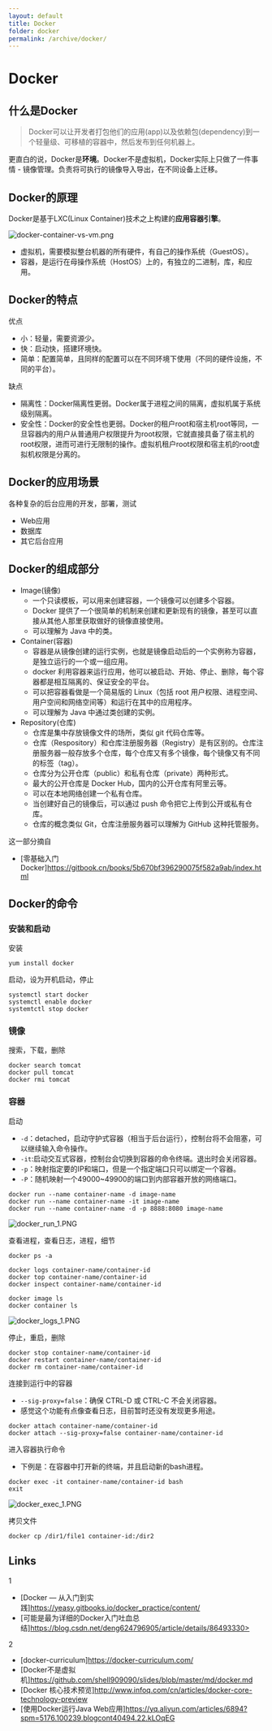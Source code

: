 ```yaml
---
layout: default
title: Docker
folder: docker
permalink: /archive/docker/
---
```


# Docker

## 什么是Docker

> Docker可以让开发者打包他们的应用(app)以及依赖包(dependency)到一个轻量级、可移植的容器中，然后发布到任何机器上。

更直白的说，Docker是**环境**。Docker不是虚拟机，Docker实际上只做了一件事情 - 镜像管理。负责将可执行的镜像导入导出，在不同设备上迁移。

## Docker的原理

Docker是基于LXC(Linux Container)技术之上构建的**应用容器引擎**。

![docker-container-vs-vm.png](img/docker-container-vs-vm.png)

- 虚拟机，需要模拟整台机器的所有硬件，有自己的操作系统（GuestOS）。
- 容器，是运行在母操作系统（HostOS）上的，有独立的二进制，库，和应用。

## Docker的特点

优点
- 小：轻量，需要资源少。
- 快：启动快，搭建环境快。
- 简单：配置简单，且同样的配置可以在不同环境下使用（不同的硬件设施，不同的平台）。

缺点
- 隔离性：Docker隔离性更弱。Docker属于进程之间的隔离，虚拟机属于系统级别隔离。
- 安全性：Docker的安全性也更弱。Docker的租户root和宿主机root等同，一旦容器内的用户从普通用户权限提升为root权限，它就直接具备了宿主机的root权限，进而可进行无限制的操作。虚拟机租户root权限和宿主机的root虚拟机权限是分离的。

## Docker的应用场景

各种复杂的后台应用的开发，部署，测试
- Web应用
- 数据库
- 其它后台应用

## Docker的组成部分

- Image(镜像)
  - 一个只读模板，可以用来创建容器，一个镜像可以创建多个容器。
  - Docker 提供了一个很简单的机制来创建和更新现有的镜像，甚至可以直接从其他人那里获取做好的镜像直接使用。
  - 可以理解为 Java 中的类。
- Container(容器)
  - 容器是从镜像创建的运行实例，也就是镜像启动后的一个实例称为容器，是独立运行的一个或一组应用。
  - docker 利用容器来运行应用，他可以被启动、开始、停止、删除，每个容器都是相互隔离的、保证安全的平台。
  - 可以把容器看做是一个简易版的 Linux（包括 root 用户权限、进程空间、用户空间和网络空间等）和运行在其中的应用程序。
  - 可以理解为 Java 中通过类创建的实例。
- Repository(仓库)
  - 仓库是集中存放镜像文件的场所，类似 git 代码仓库等。
  - 仓库（Respository）和仓库注册服务器（Registry）是有区别的。仓库注册服务器一般存放多个仓库，每个仓库又有多个镜像，每个镜像又有不同的标签（tag）。
  - 仓库分为公开仓库（public）和私有仓库（private）两种形式。
  - 最大的公开仓库是 Docker Hub，国内的公开仓库有阿里云等。
  - 可以在本地网络创建一个私有仓库。
  - 当创建好自己的镜像后，可以通过 push 命令把它上传到公开或私有仓库。
  - 仓库的概念类似 Git，仓库注册服务器可以理解为 GitHub 这种托管服务。

这一部分摘自
- [零基础入门 Docker]<https://gitbook.cn/books/5b670bf396290075f582a9ab/index.html>

## Docker的命令

### 安装和启动

安装

~~~
yum install docker
~~~

启动，设为开机启动，停止

~~~
systemctl start docker
systemctl enable docker
systemtctl stop docker
~~~

### 镜像

搜索，下载，删除

~~~
docker search tomcat
docker pull tomcat
docker rmi tomcat
~~~

### 容器

启动

- `-d`：detached，启动守护式容器（相当于后台运行），控制台将不会阻塞，可以继续输入命令操作。
- `-it`:启动交互式容器，控制台会切换到容器的命令终端。退出时会关闭容器。
- `-p`：映射指定要的IP和端口，但是一个指定端口只可以绑定一个容器。
- `-P`：随机映射一个49000~49900的端口到内部容器开放的网络端口。

~~~
docker run --name container-name -d image-name
docker run --name container-name -it image-name
docker run --name container-name -d -p 8888:8080 image-name
~~~

![docker_run_1.PNG](img/docker_run_1.PNG)

查看进程，查看日志，进程，细节

~~~
docker ps -a

docker logs container-name/container-id
docker top container-name/container-id
docker inspect container-name/container-id

docker image ls
docker container ls
~~~

![docker_logs_1.PNG](img/docker_logs_1.PNG)

停止，重启，删除

~~~
docker stop container-name/container-id
docker restart container-name/container-id
docker rm container-name/container-id
~~~

连接到运行中的容器

- `--sig-proxy=false`：确保 CTRL-D 或 CTRL-C 不会关闭容器。
- 感觉这个功能有点像查看日志，目前暂时还没有发现更多用途。

~~~
docker attach container-name/container-id
docker attach --sig-proxy=false container-name/container-id
~~~

进入容器执行命令

- 下例是：在容器中打开新的终端，并且启动新的bash进程。

~~~
docker exec -it container-name/container-id bash
exit
~~~

![docker_exec_1.PNG](img/docker_exec_1.PNG)

拷贝文件

~~~
docker cp /dir1/file1 container-id:/dir2
~~~

## Links

1
- [Docker — 从入门到实践]<https://yeasy.gitbooks.io/docker_practice/content/>
- [可能是最为详细的Docker入门吐血总结]https://blog.csdn.net/deng624796905/article/details/86493330>

2
- [docker-curriculum]<https://docker-curriculum.com/>
- [Docker不是虚拟机]<https://github.com/shell909090/slides/blob/master/md/docker.md>
- [Docker 核心技术预览]<http://www.infoq.com/cn/articles/docker-core-technology-preview>
- [使用Docker运行Java Web应用]<https://yq.aliyun.com/articles/6894?spm=5176.100239.blogcont40494.22.kLOqEG>
